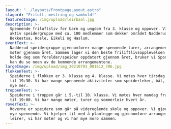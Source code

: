 ```yaml
---
layout: "../layouts/FrontpageLayout.astro"
slagord: "Friluft, mestring og samhold!"
featuredImage: /img/upload/leirbaal.jpg
description: >-
  Spennende friluftsliv for barn og ungdom fra 3. klasse og oppover. Vi er en
  aktiv speidergruppe med ca. 100 medlemmer som dekker området Nadderud,
  Bekkestua, Hosle, Eikeli og Haslum.
eventText: >-
  Nadderud speidergruppe gjennomfører mange spennende turer, arrangementer og
  møter gjennom året. Sammen lager vi den beste friliftlivsopplevelsen! For å
  holde deg som forelder/speider oppdatert gjennom året, bruker vi Spond. Her
  kan du se noen av de kommende arrangementene.
largeImage: /img/upload/img_20210703_081612_706.jpg
flokkenText: >-
  Speiderne i flokken er 3. klasse og 4. klasse. Vi møtes hver tirsdag fra 18:00
  til 19:30. Vi har mange spennende aktiviteter som speiderleker, bål, lek og
  mye mer.
troppenText: >-
  Speiderne i troppen går i 5.-til 10. klasse. Vi møtes hver mandag fra 18:00
  til 19:00. Vi har mange møter, turer og sommerleir hvert år.
roverText: >-
  Roverne er speidere som går på videregående skole og oppover. Vi gjør veldig
  mye spennende. Vi hjelper til med å planlegge og gjennomføre arrangementer,
  leirer, vi har møter og vi har mye moro sammen.
---
```

